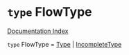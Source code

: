 # `type` FlowType

[Documentation Index](../README.md)

`type` FlowType = [Type](../private.interface.Type/README.md) | [IncompleteType](../private.interface.IncompleteType/README.md)